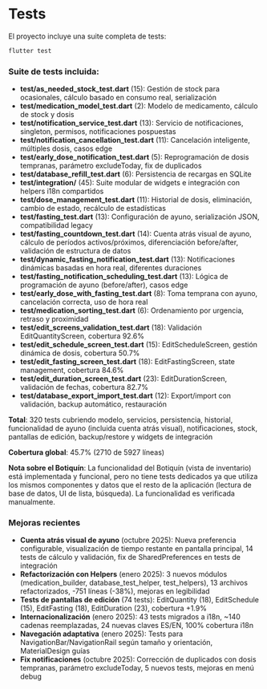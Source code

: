 # Tests

El proyecto incluye una suite completa de tests:

```bash
flutter test
```

### Suite de tests incluida:

- **test/as_needed_stock_test.dart** (15): Gestión de stock para ocasionales, cálculo basado en consumo real, serialización
- **test/medication_model_test.dart** (2): Modelo de medicamento, cálculo de stock y dosis
- **test/notification_service_test.dart** (13): Servicio de notificaciones, singleton, permisos, notificaciones pospuestas
- **test/notification_cancellation_test.dart** (11): Cancelación inteligente, múltiples dosis, casos edge
- **test/early_dose_notification_test.dart** (5): Reprogramación de dosis tempranas, parámetro excludeToday, fix de duplicados
- **test/database_refill_test.dart** (6): Persistencia de recargas en SQLite
- **test/integration/** (45): Suite modular de widgets e integración con helpers i18n compartidos
- **test/dose_management_test.dart** (11): Historial de dosis, eliminación, cambio de estado, recálculo de estadísticas
- **test/fasting_test.dart** (13): Configuración de ayuno, serialización JSON, compatibilidad legacy
- **test/fasting_countdown_test.dart** (14): Cuenta atrás visual de ayuno, cálculo de períodos activos/próximos, diferenciación before/after, validación de estructura de datos
- **test/dynamic_fasting_notification_test.dart** (13): Notificaciones dinámicas basadas en hora real, diferentes duraciones
- **test/fasting_notification_scheduling_test.dart** (13): Lógica de programación de ayuno (before/after), casos edge
- **test/early_dose_with_fasting_test.dart** (8): Toma temprana con ayuno, cancelación correcta, uso de hora real
- **test/medication_sorting_test.dart** (6): Ordenamiento por urgencia, retraso y proximidad
- **test/edit_screens_validation_test.dart** (18): Validación EditQuantityScreen, cobertura 92.6%
- **test/edit_schedule_screen_test.dart** (15): EditScheduleScreen, gestión dinámica de dosis, cobertura 50.7%
- **test/edit_fasting_screen_test.dart** (18): EditFastingScreen, state management, cobertura 84.6%
- **test/edit_duration_screen_test.dart** (23): EditDurationScreen, validación de fechas, cobertura 82.7%
- **test/database_export_import_test.dart** (12): Export/import con validación, backup automático, restauración

**Total**: 320 tests cubriendo modelo, servicios, persistencia, historial, funcionalidad de ayuno (incluida cuenta atrás visual), notificaciones, stock, pantallas de edición, backup/restore y widgets de integración

**Cobertura global**: 45.7% (2710 de 5927 líneas)

**Nota sobre el Botiquín**: La funcionalidad del Botiquín (vista de inventario) está implementada y funcional, pero no tiene tests dedicados ya que utiliza los mismos componentes y datos que el resto de la aplicación (lectura de base de datos, UI de lista, búsqueda). La funcionalidad es verificada manualmente.

### Mejoras recientes

- **Cuenta atrás visual de ayuno** (octubre 2025): Nueva preferencia configurable, visualización de tiempo restante en pantalla principal, 14 tests de cálculo y validación, fix de SharedPreferences en tests de integración
- **Refactorización con Helpers** (enero 2025): 3 nuevos módulos (medication_builder, database_test_helper, test_helpers), 13 archivos refactorizados, -751 líneas (-38%), mejoras en legibilidad
- **Tests de pantallas de edición** (74 tests): EditQuantity (18), EditSchedule (15), EditFasting (18), EditDuration (23), cobertura +1.9%
- **Internacionalización** (enero 2025): 43 tests migrados a i18n, ~140 cadenas reemplazadas, 24 nuevas claves ES/EN, 100% cobertura i18n
- **Navegación adaptativa** (enero 2025): Tests para NavigationBar/NavigationRail según tamaño y orientación, MaterialDesign guías
- **Fix notificaciones** (octubre 2025): Corrección de duplicados con dosis tempranas, parámetro excludeToday, 5 nuevos tests, mejoras en menú debug
